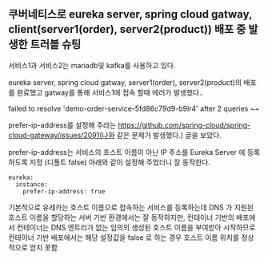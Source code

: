 ## 쿠버네티스로 eureka server, spring cloud gatway, client(server1(order), server2(product)) 배포 중 발생한 트러블 슈팅

서비스1과 서비스2는 mariadb및 kafka를 사용하고 있다.

eureka server, spring cloud gatway, server1(order), server2(product)의 배포를 완료했고 gatway를 통해 서비스1에 접속 할때 에러가 발생했다..

failed to resolve 'demo-order-service-5fd86c79d9-b9lr4' after 2 queries ~~

prefer-ip-address를 설정해 주라는 https://github.com/spring-cloud/spring-cloud-gateway/issues/2091(나와 같은 문제가 발생했다.) 글을 보았다.

prefer-ip-address는 서비스의 호스트 이름이 아닌 IP 주소를 Eureka Server 에 등록하도록 지정 (디폴트 false) 아래와 같이 설정해 주었더니 잘 동작한다.


    eureka:
      instance:
        prefer-ip-address: true 
  

기본적으로 유레카는 호스트 이름으로 접속하는 서비스를 등록하는데 DNS 가 지원된 호스트 이름을 할당하는 서버 기반 환경에서는 잘 동작하지만, 
컨테이너 기반의 배포에서 컨테이너는 DNS 엔트리가 없는 임의의 생성된 호스트 이름을 부여받아 시작하므로 컨테이너 기반 배포에서는 해당 설정값을 false 로 하는 경우 호스트 이름 위치를 정상적으로 얻지 못함

